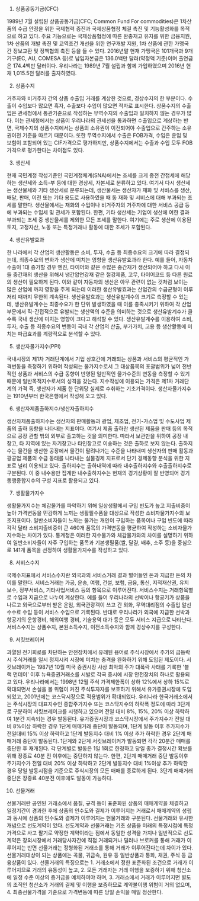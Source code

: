 1. 상품공동기금(CFC)

1989년 7월 설립된 상품공동기금(CFC; Common Fund For commodities)은 1차산품의 수급 안정을 위한 국제협력 증진과 국제상품협정 체결 촉진 및 기능활성화를 목적으로 하고 있다.
주요 기능으로는 국제상품협정에 따른 완충재고 유지를 위한 금융지원, 1차 산품의 개발 촉진 및 교역조건 개선을 위한 연구개발 지원, 1차 산품에 관한 가맹국간 정보교환 및 정책협의 촉진 등을 들 수 있다.
2016년말 현재 가맹국은 101개국과 9개 기구(EC, AU, COMESA 등)로 납입자본금은 136.0백만 달러(약정액 기준)이며 출연금은 174.4백만 달러이다.
우리나라는 1989년 7월 설립과 함께 가입하였으며 2016년 현재 1,015.5천 달러를 출자하였다.

2. 상품수지

거주자와 비거주자 간의 상품 수출입 거래를 계상한 것으로, 경상수지의 한 부분이다.
수출이 수입보다 많으면 흑자, 수출보다 수입이 많으면 적자로 표시한다.
상품수지의 수출입은 관세청에서 통관기준으로 작성하는 무역수지의 수출입과 일치하지 않는 경우가 많다.
이는 관세청에서는 상품이 우리나라의 관세선을 통과하면 수출입으로 계상하는 반면, 국제수지의 상품수지에서는 상품의 소유권이 이전되어야 수출입으로 간주하는 소유권이전 기준을 따르기 때문이다.
또한 무역수지에서 수출은 FOB가격, 수입은 운임 및 보험이 포함되어 있는 CIF가격으로 평가하지만, 상품수지에서는 수출과 수입 모두 FOB가격으로 평가한다는 차이점도 있다.

3. 생산세

현재 국민계정 작성기준인 국민계정체계(SNA)에서는 조세를 크게 종전 간접세에 해당하는 생산세와 소득-부 등에 대한 경상세, 자본세로 분류하고 있다.
여기서 다시 생산세는 생산물세와 기타 생산세로 분류되는데, 생산물세는 생산자가 재화 및 서비스를 생산, 배달, 판매, 이전 또는 기타 용도로 사용하였을 때 동 재화 및 서비스에 대해 부과되는 조세를 말한다.
생산물에서는 재화의 수입이나 비거주자의 거주자에 대한 서비스 공급 등에 부과되는 수입세 및 관세가 포함된다. 한편, 기타 생산세는 기업이 생산에 여한 결과 부과되는 조세 중 생산물세를 제외한 모든 조세를 말한다.
여기에는 주로 생산에 이용된 토지, 고정자산, 노동 또는 특정거래나 활동에 대한 조세가 포함된다.

4. 생산유발효과

한 나라에서 각 산업의 생산활동은 소비, 투자, 수출 등 최종수요의 크기에 따라 결정되는데, 최종수요의 변화가 생산에 미치는 영향을 생산유발효과라 한다.
예를 들어, 자동차 수출이 1대 증가할 경우 엔진, 타이어와 같은 수많은 중간재가 생산되어야 하고 다시 이들 중간재의 생산을 위해서 냉간압연강재 같은 철강제품, 고무, 타이어코드 등 다른 원료의 생산이 필요하게 된다.
이와 같이 자동차의 생산은 아무 관련이 없는 것처럼 보이는 많은 산업에 까지 영향을 주게 되는데 이러한 생산유발효과는 산업간의 수급균형이 이루저리 때까지 무한히 계속된다.
생산유발효과는 생산유발계수의 크기로 측정할 수 있는데, 생산유발계수는 최종수요가 한 단위 발생하였을 때 이를 충족시키기 위하여 각 산업부문에서 직-간접적으로 유발되는 생산액의 수준을 의미하는 것으로 
생산유발계수가 클수록 국내 생산에 미치는 영향이 크다고 해석할 수 있다. 
생산유발계수를 이용하여 소비, 투자, 수출 등 최종수요의 변동이 국내 각 산업의 산출, 부가가치, 고용 등 생산활동에 미치는 파급효과를 계량적으로 분석할 수 있다.

5. 생산자물가지수(PPI)

국내시장의 제1차 거래단계에서 기업 상호간에 거래되는 상품과 서비스의 평균적인 가격변동을 측정하기 위하여 작성되는 물가지수로서 그 대상품목의 포괄범위가 넓어 전반적인 상품과 서비스의 수급 동향이 반영된 일반적인 물가수준의 변동을 측정할 수 있기 때문에 일반목적지수로서의 성격을 갖는다.
지수작성에 이용되는 가격은 제1차 거래단계의 가격 즉, 생산자가 제품 한 단위당 실제로 수취하는 기초가격이다. 생산자물가지수는 1910년부터 한국은행에서 작성해 오고 있다.

6. 생산자제품출하지수/생산자출하지수

생산자제품출하지수는 생산자의 판매활동과 광업, 제조업, 전기-가스업 및 수도사업 제품의 출하 동향을 나타내는 지표이다.
여기서 제품 출하란 생산된 제품을 판매 등의 목적으로 공장 관할 밖의 외부로 출고하는 것을 의미한다.
따라서 보관만을 위하여 공장 내 창고, 타 지역에 있는 자기창고나 타인창고로 이송하는 것은 출하로 보지 않는다.
출하지수는 물건을 생산한 공장에서 물건이 팔려나가는 수준을 나타내며 생산자의 판매 활동과 광공업 제품의 수급 동태를 나타내는 실물경제 지표로서 단기 경제동향 분석을 위한 지표로 널리 이용되고 있다.
출하지수는 출하내역에 따라 내수출하지수와 수출출하지수로 구분된다. 이 중 내수용만 집계한 내수출하지수는 현재의 경기상황이 잘 반영되어 경기동행종합지수의 구성 지표로 활용되고 있다.

7. 생활물가지수

생활물가지수는 체감물가를 파악하기 위해 일상생활에서 구입 빈도가 높고 지출비중이 높아 가격변동을 민감하게 느끼는 생활필수품을 대상으로 작성한 소비자물가지수의 보조지표이다.
일반소비자들이 느끼는 물가는 개인이 구입하는 품목이나 구입 빈도에 따라 각각 달라 소비지출비중이 큰 460개 품목의 가격변동을 평균하여 작성하는 소비자물가지수와는 차이가 있다.
통계청은 이러한 지수물가와 체감물가와의 차이를 설명하기 위하여 일반소비자들이 자주 구입하는 품목과 기본생필품(쌀, 달걀, 배추, 소주 등)을 중심으로 141개 품목을 선정하여 생활물가지수를 작성하고 있다.

8. 서비스수지

국제수지표에서 서비스수지란 외국과의 서비스거래 결과 벌어들인 돈과 지급한 돈의 차이를 말한다. 서비스거래는 가공, 운송, 여행, 건설, 보험, 금융, 통신, 지적재산권, 유지보수, 정부서비스, 기타사업서비스 등의 항목으로 이루어진다.
서비스수지는 거래항목별로 수입과 지급으로 나누어 계상한다. 에를 들어 우리나라의 선박이나 항공기가 상품을 나르고 외국으로부터 받은 운임, 외국관광객이 쓰고 간 외화, 무역대리점의 수출입 알선수수료 수입 등이 서비스 수입으로 기록된다.
반대로 우리나라가 외국에 지급한 선박과 항공기의 운항경비, 해외여행 경비, 기술용역 대가 등은 모두 서비스 지급으로 나타난다.
서비스수지는 상품수지, 본원소득수지, 이전소득수지와 함께 경상수지를 구성한다.

9. 서킷브레이커

과열된 전기회로를 차단하는 안전장치에서 유래된 용어로 주식시장에서 주가의 급등락 시 주식거래를 일시 정지시켜 시장에 미치는 충격을 완화하기 위해 도입된 제도이다.
서킷브레이커는 1987년 10월 미국 증권시장 사상 최악의 주가 대폭락 사태를 기록한 '블랙 먼데이' 이후 뉴욕증권거래소를 시발로 각국 증시에 시장 안전장치의 하나로 활용되고 있다.
우리나라에서는 1998년 12월 주식 가격제한폭이 상하 12%에서 상하 15%로 확대되면서 손실을 볼 위험이 커진 주식투자자를 보호하기 위해서 유가증권시장에 도입되었고,
2001년에는 코스닥시장으로 적용범위가 확대되었다. 우리나라 한국거래소에서는 주식시장의 대표지수인 종합주가지수 또는 코스닥지수의 하락폭 정도에 따라 3단계로 구분하여 서킷브레이크를 시행하고 있으며 전일 대비 8%, 15%, 20% 이상 하락하여 1분간 지속되는 경우 발동된다.
유가증권시장과 코스닥시장에서 주가지수가 전일 대비 8%이상 하락한 경우 1단계 매매거래 중단이 발동되며, 1단계 발동 이후 주가지수가 전일대비 15% 이상 하락하고 1단계 발동지수 대비 1% 이상 추가 하락한 경우 2단계 매매거래 중단이 발동된다.
1단계와 2단계 서킷브레이커가 발동되면 각각 20분간 매매를 중단한 후 재개된다.
각 단계별로 발동은 1일 1회로 한정하고 당일 종가 결정시간 확보를 위해 장종료 40분 전 이후에는 중단하지 않는다.
한편, 2단계 매매거래 중단 발동이후 주가지수가 전일 대비 20% 이상 하락하고 2단계 발동지수 대비 1%이상 추가 하락한 경우 당일 발동시점을 기준으로 주식시장의 모든 매매를 종료하게 된다.
3단계 매매거래 중단은 장종료 40분전 이후에도 발동이 가능하다.

10. 선물거래

선물거래란 공인된 거래소에서 품질, 규격 등이 표준화된 상품의 매매게약을 체결하고 일정기간이 경과한 후에 상품의 인수도와 결제가 이루어지는 거래로서 매매계약의 성립과 동시에 상품의 인수도와 결제가 이루어지는 현물거래와 구분된다. 
선물거래와 유사한 개념으로 선도계약이 있다. 선도계약과 선물거래는 기초 상품을 미래의 특정시점에 특정가격으로 사고 팔기로 약정한 계약이라는 점에서 동일한 성격을 가지나 일반적으로 선도계약은 장외시장에서 거래당사자간에 직접 거래되거나 딜러나 브로커를 통해 거래가 이루어지는 반면 선물거래는 정형화된 거래소를 통해 거래가 이루어진다는데 차이가 있다.
선물거래대상이 되는 상품에는 곡물, 귀금속, 원유 등 일반상품과 통화, 채권, 주식 등 금융상품이 있다. 선물거래의 특징으로는 1. 거래소에서 정한 표준화된 조건으로 거래가 이루어지므로 거래의 유동성이 높고, 2. 모든 거래자는 거래 이행을 보증하기 위해 청산소에 일정 수준 이상의 증거금을 예치하여야 하며, 3. 거래소에서 거래가 이루어지면 별도의 조직인 청산소가 거래의 결제 및 이행을 보증하므로 계약불이행 위험이 거의 없으며, 4. 최종선물가격을 기준으로 가격변동에 따른 당일 손익을 매일 정산한다.
